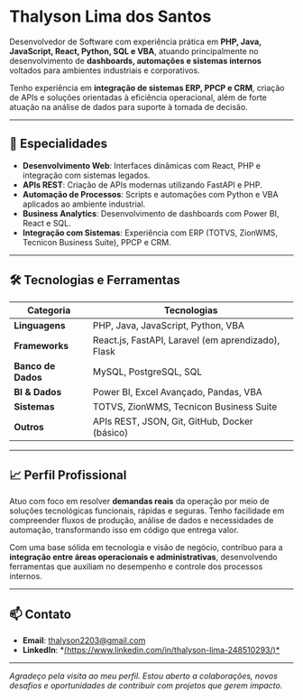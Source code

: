 # Thalyson Lima dos Santos

Desenvolvedor de Software com experiência prática em **PHP, Java, JavaScript, React, Python, SQL e VBA**, atuando principalmente no desenvolvimento de **dashboards, automações e sistemas internos** voltados para ambientes industriais e corporativos.

Tenho experiência em **integração de sistemas ERP, PPCP e CRM**, criação de APIs e soluções orientadas à eficiência operacional, além de forte atuação na análise de dados para suporte à tomada de decisão.

---

## 🧩 Especialidades

- **Desenvolvimento Web**: Interfaces dinâmicas com React, PHP e integração com sistemas legados.
- **APIs REST**: Criação de APIs modernas utilizando FastAPI e PHP.
- **Automação de Processos**: Scripts e automações com Python e VBA aplicados ao ambiente industrial.
- **Business Analytics**: Desenvolvimento de dashboards com Power BI, React e SQL.
- **Integração com Sistemas**: Experiência com ERP (TOTVS, ZionWMS, Tecnicon Business Suite), PPCP e CRM.

---

## 🛠️ Tecnologias e Ferramentas

| Categoria         | Tecnologias                                           |
|------------------|--------------------------------------------------------|
| **Linguagens**   | PHP, Java, JavaScript, Python, VBA                          |
| **Frameworks**   | React.js, FastAPI, Laravel (em aprendizado), Flask    |
| **Banco de Dados**| MySQL, PostgreSQL, SQL                               |
| **BI & Dados**   | Power BI, Excel Avançado, Pandas, VBA                 |
| **Sistemas**     | TOTVS, ZionWMS, Tecnicon Business Suite               |
| **Outros**       | APIs REST, JSON, Git, GitHub, Docker (básico)         |

---

## 📈 Perfil Profissional

Atuo com foco em resolver **demandas reais** da operação por meio de soluções tecnológicas funcionais, rápidas e seguras. Tenho facilidade em compreender fluxos de produção, análise de dados e necessidades de automação, transformando isso em código que entrega valor.

Com uma base sólida em tecnologia e visão de negócio, contribuo para a **integração entre áreas operacionais e administrativas**, desenvolvendo ferramentas que auxiliam no desempenho e controle dos processos internos.

---

## 📫 Contato

- **Email**: [thalyson2203@gmail.com](mailto:thalyson1806@gmail.com)  
- **LinkedIn**: *[(https://www.linkedin.com/in/thalyson-lima-248510293/)*](https://www.linkedin.com/in/thalyson-lima-248510293/)  

---

_Agradeço pela visita ao meu perfil. Estou aberto a colaborações, novos desafios e oportunidades de contribuir com projetos que gerem impacto._

